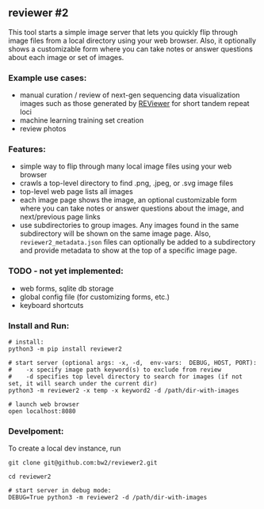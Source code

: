 ## reviewer #2

This tool starts a simple image server that lets you quickly flip through image files from a local directory using your web browser.
Also, it optionally shows a customizable form where you can take notes or answer questions about each image or set of images. 


### Example use cases:
- manual curation / review of next-gen sequencing data visualization images such as those generated by [REViewer](https://www.illumina.com/science/genomics-research/reviewer-visualizing-alignments-short-reads-long-repeat.html) for short tandem repeat loci
- machine learning training set creation
- review photos

### Features:

- simple way to flip through many local image files using your web browser
- crawls a top-level directory to find .png, .jpeg, or .svg image files
- top-level web page lists all images
- each image page shows the image, an optional customizable form where you can take notes or answer questions about the image, and next/previous page links
- use subdirectories to group images. Any images found in the same subdirectory will be shown on the same image page. Also, `reviewer2_metadata.json` files can optionally be added to a subdirectory and provide metadata to show at the top of a specific image page.

### TODO - not yet implemented:

- web forms, sqlite db storage
- global config file (for customizing forms, etc.)
- keyboard shortcuts

### Install and Run:

```
# install:
python3 -m pip install reviewer2  

# start server (optional args: -x, -d,  env-vars:  DEBUG, HOST, PORT): 
#    -x specify image path keyword(s) to exclude from review  
#    -d specifies top level directory to search for images (if not set, it will search under the current dir)
python3 -m reviewer2 -x temp -x keyword2 -d /path/dir-with-images  

# launch web browser
open localhost:8080
```

### Develpoment:

To create a local dev instance, run

```
git clone git@github.com:bw2/reviewer2.git

cd reviewer2

# start server in debug mode:
DEBUG=True python3 -m reviewer2 -d /path/dir-with-images
```
